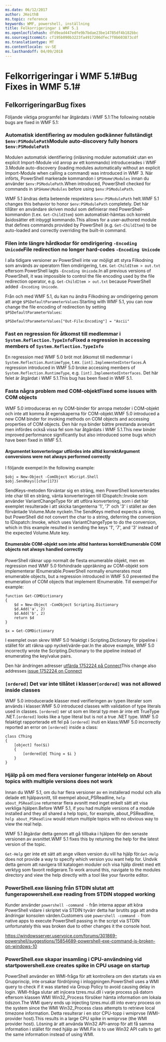 ```yaml
---
ms.date: 06/12/2017
author: JKeithB
ms.topic: reference
keywords: WMF, powershell, inställning
title: Felkorrigeringar i WMF 5.1
ms.openlocfilehash: dfd9ead447edfe9b7bdae23be14785df4b182bbc
ms.sourcegitcommit: cf195b090b3223fa4917206dfec7f0b603873cdf
ms.translationtype: MT
ms.contentlocale: sv-SE
ms.lasthandoff: 04/09/2018
---
```

# <a name="bug-fixes-in-wmf-51"></a><span data-ttu-id="cc5c2-103">Felkorrigeringar i WMF 5.1#</span><span class="sxs-lookup"><span data-stu-id="cc5c2-103">Bug Fixes in WMF 5.1#</span></span>

## <a name="bug-fixes"></a><span data-ttu-id="cc5c2-104">Felkorrigeringar</span><span class="sxs-lookup"><span data-stu-id="cc5c2-104">Bug fixes</span></span> ##

<span data-ttu-id="cc5c2-105">Följande viktiga programfel har åtgärdats i WMF 5.1:</span><span class="sxs-lookup"><span data-stu-id="cc5c2-105">The following notable bugs are fixed in WMF 5.1:</span></span>

### <a name="module-auto-discovery-fully-honors-envpsmodulepath"></a><span data-ttu-id="cc5c2-106">Automatisk identifiering av modulen godkänner fullständigt `$env:PSModulePath`</span><span class="sxs-lookup"><span data-stu-id="cc5c2-106">Module auto-discovery fully honors `$env:PSModulePath`</span></span> ###

<span data-ttu-id="cc5c2-107">Modulen automatisk identifiering (inläsning moduler automatiskt utan en explicit Import-Module vid anrop av ett kommando) introducerades i WMF 3.</span><span class="sxs-lookup"><span data-stu-id="cc5c2-107">Module auto-discovery (loading modules automatically without an explicit Import-Module when calling a command) was introduced in WMF 3.</span></span>
<span data-ttu-id="cc5c2-108">När införts, PowerShell markerade kommandon i `$PSHome\Modules` innan du använder `$env:PSModulePath`.</span><span class="sxs-lookup"><span data-stu-id="cc5c2-108">When introduced, PowerShell checked for commands in `$PSHome\Modules` before using `$env:PSModulePath`.</span></span>

<span data-ttu-id="cc5c2-109">WMF 5.1 ändras detta beteende respektera `$env:PSModulePath` helt.</span><span class="sxs-lookup"><span data-stu-id="cc5c2-109">WMF 5.1 changes this behavior to honor `$env:PSModulePath` completely.</span></span>
<span data-ttu-id="cc5c2-110">Det här tillåter en användare skriven modul som definierar med PowerShell-kommandon (t.ex. `Get-ChildItem`) som automatiskt-hämtas och korrekt åsidosätter ett inbyggt kommando.</span><span class="sxs-lookup"><span data-stu-id="cc5c2-110">This allows for a user-authored module that defines commands provided by PowerShell (e.g. `Get-ChildItem`) to be auto-loaded and correctly overriding the built-in command.</span></span>

### <a name="file-redirection-no-longer-hard-codes--encoding-unicode"></a><span data-ttu-id="cc5c2-111">Filen inte längre hårdkodar för omdirigering `-Encoding Unicode`</span><span class="sxs-lookup"><span data-stu-id="cc5c2-111">File redirection no longer hard-codes `-Encoding Unicode`</span></span> ###

<span data-ttu-id="cc5c2-112">I alla tidigare versioner av PowerShell inte var möjligt att styra Filkodning som används av operatorn filen omdirigering, t.ex. `Get-ChildItem > out.txt` eftersom PowerShell lagts `-Encoding Unicode`.</span><span class="sxs-lookup"><span data-stu-id="cc5c2-112">In all previous versions of PowerShell, it was impossible to control the file encoding used by the file redirection operator, e.g. `Get-ChildItem > out.txt` because PowerShell added `-Encoding Unicode`.</span></span>

<span data-ttu-id="cc5c2-113">Från och med WMF 5.1, du kan nu ändra Filkodning av omdirigering genom att ange `$PSDefaultParameterValues`:</span><span class="sxs-lookup"><span data-stu-id="cc5c2-113">Starting with WMF 5.1, you can now change the file encoding of redirection by setting `$PSDefaultParameterValues`:</span></span>

```
$PSDefaultParameterValues["Out-File:Encoding"] = "Ascii"
```

### <a name="fixed-a-regression-in-accessing-members-of-systemreflectiontypeinfo"></a><span data-ttu-id="cc5c2-114">Fast en regression för åtkomst till medlemmar i `System.Reflection.TypeInfo`</span><span class="sxs-lookup"><span data-stu-id="cc5c2-114">Fixed a regression in accessing members of `System.Reflection.TypeInfo`</span></span> ###

<span data-ttu-id="cc5c2-115">En regression med WMF 5.0 bröt mot åtkomst till medlemmar i `System.Reflection.RuntimeType`, t.ex. `[int].ImplementedInterfaces`.</span><span class="sxs-lookup"><span data-stu-id="cc5c2-115">A regression introduced in WMF 5.0 broke accessing members of `System.Reflection.RuntimeType`, e.g. `[int].ImplementedInterfaces`.</span></span>
<span data-ttu-id="cc5c2-116">Det här felet är åtgärdat i WMF 5.1.</span><span class="sxs-lookup"><span data-stu-id="cc5c2-116">This bug has been fixed in WMF 5.1.</span></span>


### <a name="fixed-some-issues-with-com-objects"></a><span data-ttu-id="cc5c2-117">Fasta några problem med COM-objekt</span><span class="sxs-lookup"><span data-stu-id="cc5c2-117">Fixed some issues with COM objects</span></span> ###

<span data-ttu-id="cc5c2-118">WMF 5.0 introduceras en ny COM-binder för anropa metoder i COM-objekt och inte att komma åt egenskaperna för COM-objekt.</span><span class="sxs-lookup"><span data-stu-id="cc5c2-118">WMF 5.0 introduced a new COM binder for invoking methods on COM objects and accessing properties of COM objects.</span></span>
<span data-ttu-id="cc5c2-119">Den här nya binder bättre prestanda avsevärt men infördes också vissa fel som har åtgärdats i WMF 5.1.</span><span class="sxs-lookup"><span data-stu-id="cc5c2-119">This new binder improved performance significantly but also introduced some bugs which have been fixed in WMF 5.1.</span></span>

#### <a name="argument-conversions-were-not-always-performed-correctly"></a><span data-ttu-id="cc5c2-120">Argumentet konverteringar utfördes inte alltid korrekt</span><span class="sxs-lookup"><span data-stu-id="cc5c2-120">Argument conversions were not always performed correctly</span></span> ####

<span data-ttu-id="cc5c2-121">I följande exempel:</span><span class="sxs-lookup"><span data-stu-id="cc5c2-121">In the following example:</span></span>

```
$obj = New-Object -ComObject WScript.Shell
$obj.SendKeys([char]173)
```

<span data-ttu-id="cc5c2-122">SendKeys-metoden förväntar sig en sträng, men PowerShell konverterades inte char till en sträng, vänta konverteringen till IDispatch::Invoke som använder VariantChangeType för att utföra konvertering, som i det här exemplet resulterade i att skicka tangenterna '1', '7' och '3' i stället av den förväntade Volume.Mute nyckeln.</span><span class="sxs-lookup"><span data-stu-id="cc5c2-122">The SendKeys method expects a string, but PowerShell did not convert the char to a string, deferring the conversion to IDispatch::Invoke, which uses VariantChangeType to do the conversion, which in this example resulted in sending the keys '1', '7', and '3' instead of the expected Volume.Mute key.</span></span>

#### <a name="enumerable-com-objects-not-always-handled-correctly"></a><span data-ttu-id="cc5c2-123">Enumerable COM-objekt som inte alltid hanteras korrekt</span><span class="sxs-lookup"><span data-stu-id="cc5c2-123">Enumerable COM objects not always handled correctly</span></span> ####

<span data-ttu-id="cc5c2-124">PowerShell räknar upp normalt de flesta enumerable objekt, men en regression med WMF 5.0 förhindrade uppräkning av COM-objekt som implementerar IEnumerable.</span><span class="sxs-lookup"><span data-stu-id="cc5c2-124">PowerShell normally enumerates most enumerable objects, but a regression introduced in WMF 5.0 prevented the enumeration of COM objects that implement IEnumerable.</span></span>  <span data-ttu-id="cc5c2-125">Till exempel:</span><span class="sxs-lookup"><span data-stu-id="cc5c2-125">For example:</span></span>

```
function Get-COMDictionary
{
    $d = New-Object -ComObject Scripting.Dictionary
    $d.Add('a', 2)
    $d.Add('b', 2)
    return $d
}

$x = Get-COMDictionary
```

<span data-ttu-id="cc5c2-126">I exemplet ovan skrev WMF 5.0 felaktigt i Scripting.Dictionary för pipeline i stället för att räkna upp nyckel/värde-par.</span><span class="sxs-lookup"><span data-stu-id="cc5c2-126">In the above example, WMF 5.0 incorrectly wrote the Scripting.Dictionary to the pipeline instead of enumerating the key/value pairs.</span></span>

<span data-ttu-id="cc5c2-127">Den här ändringen adresser [utfärda 1752224 på Connect](https://connect.microsoft.com/PowerShell/feedback/details/1752224)</span><span class="sxs-lookup"><span data-stu-id="cc5c2-127">This change also addresses [issue 1752224 on Connect](https://connect.microsoft.com/PowerShell/feedback/details/1752224)</span></span>

### <a name="ordered-was-not-allowed-inside-classes"></a><span data-ttu-id="cc5c2-128">`[ordered]` Det var inte tillåtet i klasser</span><span class="sxs-lookup"><span data-stu-id="cc5c2-128">`[ordered]` was not allowed inside classes</span></span> ###

<span data-ttu-id="cc5c2-129">WMF 5.0 introducerade klasser med verifieringen av typen literaler som används i klasser.</span><span class="sxs-lookup"><span data-stu-id="cc5c2-129">WMF 5.0 introduced classes with validation of type literals used in classes.</span></span>
<span data-ttu-id="cc5c2-130">`[ordered]` ser ut som en literal typ men är inte ett TrueType .NET.</span><span class="sxs-lookup"><span data-stu-id="cc5c2-130">`[ordered]` looks like a type literal but is not a true .NET type.</span></span>
<span data-ttu-id="cc5c2-131">WMF 5.0 felaktigt rapporterade ett fel på `[ordered]` inuti en klass:</span><span class="sxs-lookup"><span data-stu-id="cc5c2-131">WMF 5.0 incorrectly reported an error on `[ordered]` inside a class:</span></span>

```
class CThing
{
    [object] foo($i)
    {
        [ordered]@{ Thing = $i }
    }
}
```


### <a name="help-on-about-topics-with-multiple-versions-does-not-work"></a><span data-ttu-id="cc5c2-132">Hjälp på om med flera versioner fungerar inte</span><span class="sxs-lookup"><span data-stu-id="cc5c2-132">Help on About topics with multiple versions does not work</span></span> ###

<span data-ttu-id="cc5c2-133">Innan du WMF 5.1, om du har flera versioner av en installerad modul och alla delade ett hjälpavsnitt, till exempel about_PSReadline, `help about_PSReadline` returnerar flera avsnitt med inget enkelt sätt att visa verkliga hjälpen.</span><span class="sxs-lookup"><span data-stu-id="cc5c2-133">Before WMF 5.1, if you had multiple versions of a module installed and they all shared a help topic, for example, about_PSReadline, `help about_PSReadline` would return multiple topics with no obvious way to view the real help.</span></span>

<span data-ttu-id="cc5c2-134">WMF 5.1 åtgärdar detta genom att gå tillbaka i hjälpen för den senaste versionen av avsnittet.</span><span class="sxs-lookup"><span data-stu-id="cc5c2-134">WMF 5.1 fixes this by returning the help for the latest version of the topic.</span></span>

<span data-ttu-id="cc5c2-135">`Get-Help` ger inte ett sätt att ange vilken version du vill ha hjälp för.</span><span class="sxs-lookup"><span data-stu-id="cc5c2-135">`Get-Help` does not provide a way to specify which version you want help for.</span></span>
<span data-ttu-id="cc5c2-136">Undvik detta genom att navigera till katalogen moduler och visa hjälp direkt med ett verktyg som favorit redigerare.</span><span class="sxs-lookup"><span data-stu-id="cc5c2-136">To work around this, navigate to the modules directory and view the help directly with a tool like your favorite editor.</span></span>

### <a name="powershellexe-reading-from-stdin-stopped-working"></a><span data-ttu-id="cc5c2-137">PowerShell.exe läsning från STDIN slutat att fungera</span><span class="sxs-lookup"><span data-stu-id="cc5c2-137">powershell.exe reading from STDIN stopped working</span></span>

<span data-ttu-id="cc5c2-138">Kunder använder `powershell -command -` från interna appar att köra PowerShell vidare i skriptet via STDIN tyvärr detta har brutits pga att andra ändringar konsolen värden.</span><span class="sxs-lookup"><span data-stu-id="cc5c2-138">Customers use `powershell -command -` from native apps to execute PowerShell passing in the script via STDIN unfortunately this was broken due to other changes it the console host.</span></span>

https://windowsserver.uservoice.com/forums/301869-powershell/suggestions/15854689-powershell-exe-command-is-broken-on-windows-10

### <a name="powershellexe-creates-spike-in-cpu-usage-on-startup"></a><span data-ttu-id="cc5c2-139">PowerShell.exe skapar insamling i CPU-användning vid start</span><span class="sxs-lookup"><span data-stu-id="cc5c2-139">powershell.exe creates spike in CPU usage on startup</span></span>

<span data-ttu-id="cc5c2-140">PowerShell använder en WMI-fråga för att kontrollera om den startats via en Grupprincip, inte orsakar fördröjning i inloggningen.</span><span class="sxs-lookup"><span data-stu-id="cc5c2-140">PowerShell uses a WMI query to check if it was started via Group Policy to avoid causing delay in login.</span></span>
<span data-ttu-id="cc5c2-141">WMI-fråga slutar att injicera tzres.mui.dll i varje process på datorn eftersom klassen WMI Win32_Process försöker hämta information om lokala tidszon.</span><span class="sxs-lookup"><span data-stu-id="cc5c2-141">The WMI query ends up injecting tzres.mui.dll into every process on the system since the WMI Win32_Process class attempts to retrieve local timezone information.</span></span>
<span data-ttu-id="cc5c2-142">Detta resulterar i en stor CPU-topp i wmiprvse (WMI-provider host).</span><span class="sxs-lookup"><span data-stu-id="cc5c2-142">This results in a large CPU spike in wmiprvse (the WMI provider host).</span></span>
<span data-ttu-id="cc5c2-143">Lösning är att använda Win32 API-anrop för att få samma information i stället för med hjälp av WMI.</span><span class="sxs-lookup"><span data-stu-id="cc5c2-143">Fix is to use Win32 API calls to get the same information instead of using WMI.</span></span>